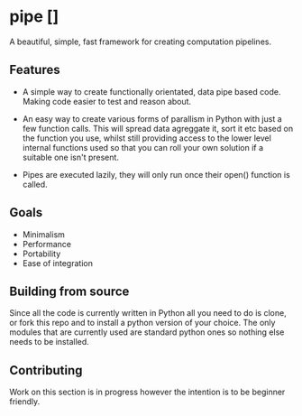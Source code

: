 # pipe []

A beautiful, simple, fast framework for creating computation pipelines.

## Features

- A simple way to create functionally orientated, data pipe based code. Making code easier to test and reason about.

- An easy way to create various forms of parallism in Python with just a few function calls. This will spread data agreggate it, sort it etc based on the function you use, whilst still providing access to the lower level internal functions used so that you can roll your own solution if a suitable one isn't present.

- Pipes are executed lazily, they will only run once their open() function is called.

## Goals

- Minimalism
- Performance
- Portability
- Ease of integration

## Building from source

Since all the code is currently written in Python all you need to do is clone, or fork this repo and to install a python version of your choice.
The only modules that are currently used are standard python ones so nothing else needs to be installed.

## Contributing

Work on this section is in progress however the intention is to be beginner friendly.

<!---
# Getting started

# Changelog

- 0.0.1 --->